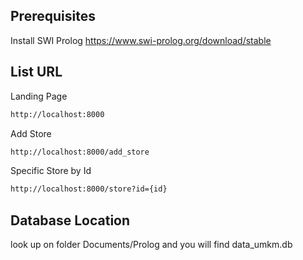 ## Prerequisites

Install SWI Prolog
https://www.swi-prolog.org/download/stable


## List URL

Landing Page

```sh
http://localhost:8000
```

Add Store

```sh
http://localhost:8000/add_store
```

Specific Store by Id

```sh
http://localhost:8000/store?id={id}
```


## Database Location

look up on folder Documents/Prolog and you will find data_umkm.db
